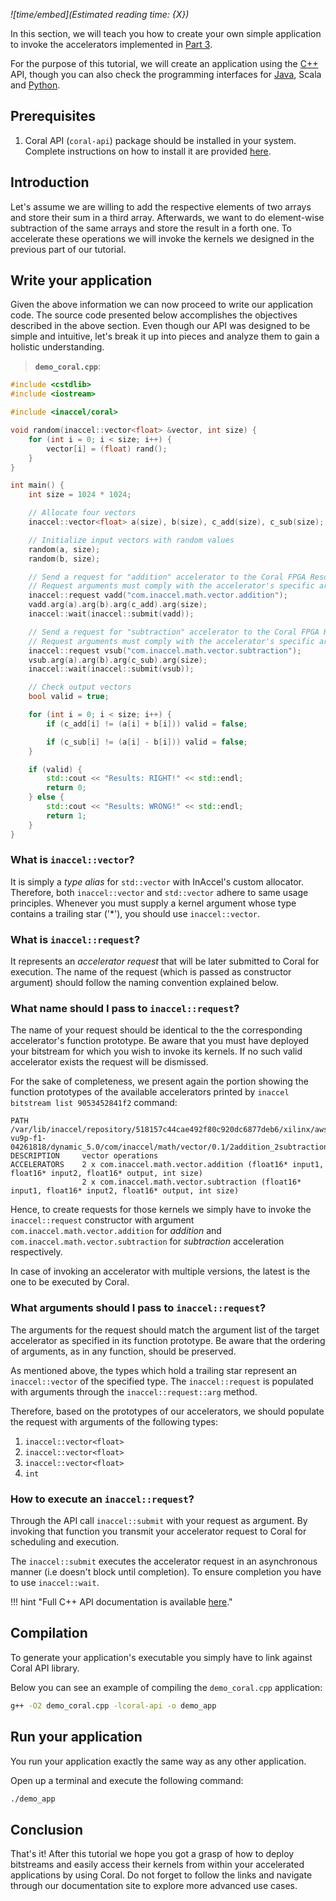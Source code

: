 *![time/embed](Estimated reading time: {X})*

In this section, we will teach you how to create your own simple application to
invoke the accelerators implemented in [Part 3](bitstreams.md).

For the purpose of this tutorial, we will create an application using the
[C++](/api/cpp/annotated.html) API, though you can also check the programming
interfaces for [Java](/api/java), Scala and [Python](/api/python).

## Prerequisites

1. Coral API (`coral-api`) package should be installed in your system. Complete
instructions on how to install it are provided [here](/api/cpp/annotated.html).

## Introduction

Let's assume we are willing to add the respective elements of two arrays and
store their sum in a third array. Afterwards, we want to do element-wise
subtraction of the same arrays and store the result in a forth one. To
accelerate these operations we will invoke the kernels we designed in the
previous part of our tutorial.

## Write your application

Given the above information we can now proceed to write our application code.
The source code presented below accomplishes the objectives described in the
above section. Even though our API was designed to be simple and intuitive,
let's break it up into pieces and analyze them to gain a holistic understanding.

> **`demo_coral.cpp`**:

```cpp
#include <cstdlib>
#include <iostream>

#include <inaccel/coral>

void random(inaccel::vector<float> &vector, int size) {
	for (int i = 0; i < size; i++) {
		vector[i] = (float) rand();
	}
}

int main() {
	int size = 1024 * 1024;

	// Allocate four vectors
	inaccel::vector<float> a(size), b(size), c_add(size), c_sub(size);

	// Initialize input vectors with random values
	random(a, size);
	random(b, size);

	// Send a request for "addition" accelerator to the Coral FPGA Resource Manager
	// Request arguments must comply with the accelerator's specific argument list
	inaccel::request vadd("com.inaccel.math.vector.addition");
	vadd.arg(a).arg(b).arg(c_add).arg(size);
	inaccel::wait(inaccel::submit(vadd));

	// Send a request for "subtraction" accelerator to the Coral FPGA Resource Manager
	// Request arguments must comply with the accelerator's specific argument list
	inaccel::request vsub("com.inaccel.math.vector.subtraction");
	vsub.arg(a).arg(b).arg(c_sub).arg(size);
	inaccel::wait(inaccel::submit(vsub));

	// Check output vectors
	bool valid = true;

	for (int i = 0; i < size; i++) {
		if (c_add[i] != (a[i] + b[i])) valid = false;

		if (c_sub[i] != (a[i] - b[i])) valid = false;
	}

	if (valid) {
		std::cout << "Results: RIGHT!" << std::endl;
		return 0;
	} else {
		std::cout << "Results: WRONG!" << std::endl;
		return 1;
	}
}
```

### What is `inaccel::vector`?

It is simply a *type alias* for `std::vector` with InAccel's custom allocator.
Therefore, both `inaccel::vector` and `std::vector` adhere to same usage
principles. Whenever you must supply a kernel argument whose type contains a
trailing star ('*'), you should use `inaccel::vector`.

### What is `inaccel::request`?

It represents an *accelerator request* that will be later submitted to Coral for
execution. The name of the request (which is passed as constructor argument)
should follow the naming convention explained below.

### What name should I pass to `inaccel::request`?

The name of your request should be identical to the the corresponding
accelerator's function prototype. Be aware that you must have deployed your
bitstream for which you wish to invoke its kernels. If no such valid accelerator
exists the request will be dismissed.

For the sake of completeness, we present again the portion showing the function
prototypes of the available accelerators printed by
`inaccel bitstream list 9053452841f2` command:

```text
PATH            /var/lib/inaccel/repository/518157c44cae492f80c920dc6877deb6/xilinx/aws-vu9p-f1-04261818/dynamic_5.0/com/inaccel/math/vector/0.1/2addition_2subtraction
DESCRIPTION     vector operations
ACCELERATORS    2 x com.inaccel.math.vector.addition (float16* input1, float16* input2, float16* output, int size)
                2 x com.inaccel.math.vector.subtraction (float16* input1, float16* input2, float16* output, int size)
```

Hence, to create requests for those kernels we simply have to invoke the
`inaccel::request` constructor with argument `com.inaccel.math.vector.addition`
for *addition* and `com.inaccel.math.vector.subtraction` for *subtraction*
acceleration respectively.

In case of invoking an accelerator with multiple versions, the latest is the one
to be executed by Coral.

### What arguments should I pass to `inaccel::request`?

The arguments for the request should match the argument list of the target
accelerator as specified in its function prototype. Be aware that the ordering
of arguments, as in any function, should be preserved.

As mentioned above, the types which hold a trailing star represent an
`inaccel::vector` of the specified type. The `inaccel::request` is populated
with arguments through the `inaccel::request::arg` method.

Therefore, based on the prototypes of our accelerators, we should populate the
request with arguments of the following types:

1. `inaccel::vector<float>`
2. `inaccel::vector<float>`
3. `inaccel::vector<float>`
4. `int`

### How to execute an `inaccel::request`?

Through the API call `inaccel::submit` with your request as argument. By
invoking that function you transmit your accelerator request to Coral for
scheduling and execution.

The `inaccel::submit` executes the accelerator request in an asynchronous manner
(i.e doesn't block until completion). To ensure completion you have to use
`inaccel::wait`.

!!! hint "Full C++ API documentation is available [here](/api/cpp/annotated.html)."

## Compilation

To generate your application's executable you simply have to link against Coral
API library.

Below you can see an example of compiling the `demo_coral.cpp` application:

```bash
g++ -O2 demo_coral.cpp -lcoral-api -o demo_app
```

## Run your application

You run your application exactly the same way as any other application.

Open up a terminal and execute the following command:

```bash
./demo_app
```

## Conclusion

That's it! After this tutorial we hope you got a grasp of how to deploy
bitstreams and easily access their kernels from within your accelerated
applications by using Coral. Do not forget to follow the links and navigate
through our documentation site to explore more advanced use cases.
